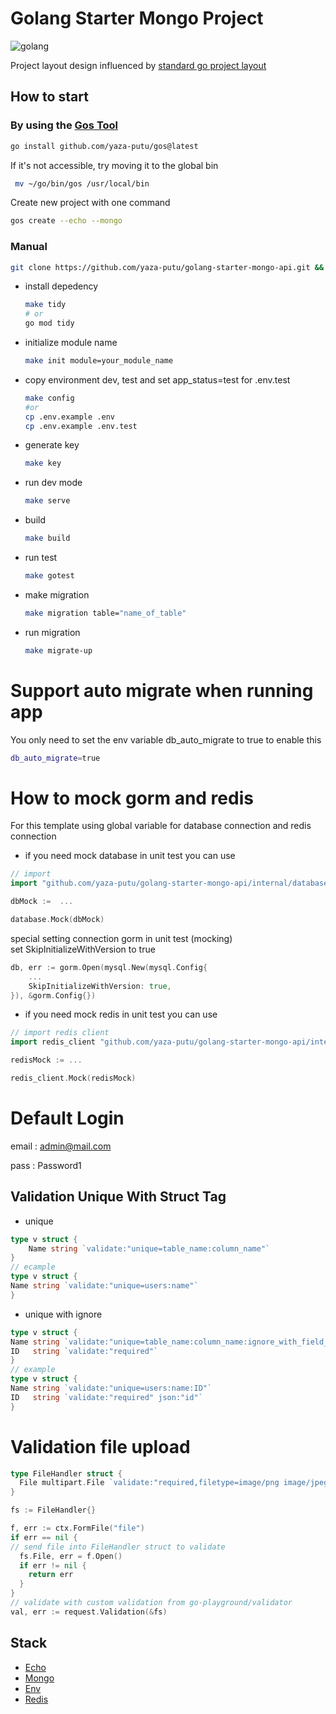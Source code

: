 # Golang Starter Mongo Project
![golang](https://upload.wikimedia.org/wikipedia/commons/thumb/0/05/Go_Logo_Blue.svg/1200px-Go_Logo_Blue.svg.png)

Project layout design influenced by [standard go project layout](https://github.com/golang-standards/project-layout)
## How to start

### By using the [Gos Tool](https://github.com/yaza-putu/gos)

```bash
go install github.com/yaza-putu/gos@latest
```
If it's not accessible, try moving it to the global bin
```bash
 mv ~/go/bin/gos /usr/local/bin
```
Create new project with one command
```bash
gos create --echo --mongo
```


### Manual
```bash
git clone https://github.com/yaza-putu/golang-starter-mongo-api.git && cd golang-starter-mongo-api && rm -rf .git
```
- install depedency
  ```bash
  make tidy
  # or
  go mod tidy
  ```
- initialize module name
  ```bash
  make init module=your_module_name
  ```
- copy environment dev, test and set app_status=test for .env.test
  ```bash
  make config
  #or
  cp .env.example .env
  cp .env.example .env.test
  ```


- generate key
  ```bash
  make key
  ```

- run dev mode
  ```bash
  make serve
  ```
- build
  ```bash
  make build
  ```

- run test
  ```bash
  make gotest
  ```

- make migration
  ```bash
  make migration table="name_of_table"
  ```
  
- run migration
  ```bash
  make migrate-up
  ```

# Support auto migrate when running app
You only need to set the env variable db_auto_migrate to true to enable this
```bash
db_auto_migrate=true
```
  
# How to mock gorm and redis
For this template using global variable for database connection and redis connection 
  - if you need mock database in unit test you can use
 ```go
// import
import "github.com/yaza-putu/golang-starter-mongo-api/internal/database"

dbMock :=  ...

database.Mock(dbMock)
```  
special setting connection gorm in unit test (mocking) <br>
set SkipInitializeWithVersion to true 
```go
db, err := gorm.Open(mysql.New(mysql.Config{
    ...
    SkipInitializeWithVersion: true,
}), &gorm.Config{})
```

- if you need mock redis in unit test you can use
```go
// import redis client
import redis_client "github.com/yaza-putu/golang-starter-mongo-api/internal/pkg/redis"

redisMock := ...

redis_client.Mock(redisMock)
```

# Default Login
email : admin@mail.com

pass : Password1

## Validation Unique With Struct Tag
- unique
```go
type v struct {
	Name string `validate:"unique=table_name:column_name"`
}
// ecample
type v struct {
Name string `validate:"unique=users:name"`
}
```
- unique with ignore
```go
type v struct {
Name string `validate:"unique=table_name:column_name:ignore_with_field_name"`
ID   string `validate:"required"`
}
// example
type v struct {
Name string `validate:"unique=users:name:ID"`
ID   string `validate:"required" json:"id"`
}
```

# Validation file upload
```go
type FileHandler struct {
  File multipart.File `validate:"required,filetype=image/png image/jpeg image/jpg"`
}

fs := FileHandler{}

f, err := ctx.FormFile("file")
if err == nil {
// send file into FileHandler struct to validate
  fs.File, err = f.Open()
  if err != nil {
    return err
  }
}
// validate with custom validation from go-playground/validator 
val, err := request.Validation(&fs)


```
## Stack 
- [Echo](https://echo.labstack.com)
- [Mongo](https://github.com/mongodb/mongo-go-driver)
- [Env](https://github.com/spf13/viper)
- [Redis](https://github.com/redis/go-redis)


